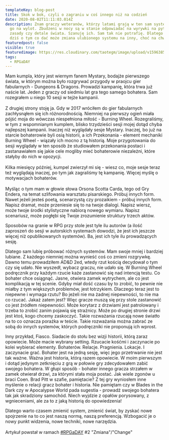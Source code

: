 ```yaml
---
templateKey: blog-post
title: Skok w bok, czyli o zagraniu w coś innego niż na codzień
date: 2020-08-02T11:11:03.014Z
description: Znam graczy weteranów, którzy latami grają w ten sam system. Znają
  go na wylot. Zbudzeni w nocy są w stanie odpowiadać na wyrywki na pytania o
  zasady czy detale świata. Szanuję ich. Sam tak nie potrafię. Dlatego opowiem
  dziś o tym co dać może zmiana ulubionego systemu na inny, choć na chwilę.
featuredpost: false
visible: true
featuredimage: https://res.cloudinary.com/taotegm/image/upload/v1596385702/taotegm/rpg_lfwb37.jpg
tags:
  - RPGaDAY
---
```

Mam kumpla, który jest wiernym fanem Mystary, bodajże pierwszego świata, w którym można było rozgrywać przygody w praojcu gier fabularnych - Dungeons & Dragons. Prowadzi kampanię, która trwa już naście lat. Jeden z graczy od siedmiu lat gra tego samego bohatera. Sam rozegrałem u niego 10 sesji w tejże kampanii.\
\
Z drugiej strony stoję ja. Gdy w 2017 wróciłem do gier fabularnych zachłysnąłem się ich różnorodnością. Niemniej na pierwszy ogień miała pójść moja do wówczas niespełniona miłość - Burning Wheel. Rozegraliśmy, w tym z wspomnianym kumplem, blisko trzydzieści sesji mojej dotąd chyba najlepszej kampanii. Inaczej niż wyglądały sesje Mystary. Inaczej, bo już na starcie bohaterowie byli osią historii, a ich Przekonania - element mechaniki Burning Wheel - wiązały ich mocno z tą historią. Moje przygotowania do sesji wyglądały w ten sposób że studiowałem przekonania postaci i zastanawiałem się jakie cele mogliby mieć bohaterowie niezależni, które stałyby do nich w opozycji.\
\
Kilka miesięcy później, kumpel zwierzył mi się - wiesz co, moje sesje teraz też wyglądają inaczej, po tym jak zagraliśmy tę kampanię. Więcej myślę o motywacjach bohaterów.\
\
Myśląc o tym mam w głowie słowa Orsona Scotta Carda, tego od Gry Endera, na temat szlifowania warsztatu pisarskiego. Próbuj innych form. Nawet jeżeli jesteś poetą, scenarzystą czy prozaikiem - próbuj innych form. Napisz dramat, może przeniesie się to na twoje dialogi. Napisz wiersz, może twoje środki stylistyczne nabiorą nowego wymiaru. Napisz scenariusz, może pogłębi się Twoje zrozumienie struktury trzech aktów.

Sposobów na granie w RPG przy stole jest tyle ilu autorów (a ilość zaproszeń do sesji w autorskich systemach dowodzi, że jest ich jeszcze więcej niż opublikowanych systemów). Ba, jest ich tyle ilu prowadzących sesję.

Dlatego sam lubię próbować różnych systemów. Mam swoje mniej i bardziej lubiane. Z każdego niemniej można wynieść coś co zmieni rozgrywkę. Dawno temu prowadziłem AD&D 2ed, wtedy rzut kością decydował o tym czy się udało. Nie wyszedł, wybacz graczu, nie udało się. W Burning Wheel podręcznik przy każdym rzucie każe zastanowić się nad intencją testu. Co bohater chce osiągnąć. Jasne, otwiera zamek wytrychem, ale co jest komplikacją w tej scenie. Gdyby miał dość czasu by to zrobić, to pewnie nie miałby z tym większych problemów, jest łotrzykiem. Dlaczego teraz jest to niepewne i wymaga rzutu? Bo jeżeli nie ma żadnej niepewności, to nie ma co rzucać. Jakaż zatem jest? Więc gracze muszą się przy stole zastanowić co jest źródłem niepewności. Może korytarz z drzwiami jest patrolowany i trzeba to zrobić zanim pojawią się strażnicy. Może po drugiej stronie drzwi jest ktoś, kogo chcemy zaskoczyć. Takie rozważania rzucają nowe światło na to co oznacza porażka w teście. Takie rozważania można zabrać ze sobą do innych systemów, których podręczniki nie proponują ich wprost.

Inny przykład, Fiasco. Siadacie do stołu bez wizji historii, którą zaraz opowiecie. Może macie wybrany setting. Rzucacie kośćmi i zaczynacie po kolei wybierać elementy. Bohaterów. Relacje. Pragnienia. Lokacje. I zaczynacie grać. Bohater jest na jedną sesję, więc jego przetrwanie nie jest tak ważne. Ważna jest historia, którą razem opowiecie. W moim pierwszym i dotąd jedynym zetknięciu z grą w połowie gry zdecydowałem zabić swojego bohatera. W głupi sposób - bohater innego gracza strzałem w zamek otwierał drzwi, za którymi stała moja postać. Jak wiele zgonów u braci Coen. Brad Pitt w szafie, pamiętacie? Z tej gry wyniosłem inne myślenie o relacji gracz bohater i historia. Nie pamiętam czy w Blades in the Dark czy w Apocalypse World pada sugestia - prowadź swojego bohatera tak jak skradziony samochód. Niech wyjdzie z opałów porysowany, z wgnieceniami, ale za to z jaką historią do opowiedzenia!

Dlatego warto czasem zmienić system, zmienić świat, by zyskać nowe spojrzenie na to co jest naszą normą, naszą preferencją. Wzbogacić je o nowy punkt widzenia, nowe techniki, nowe narzędzia.\
\
Artykuł powstał w ramach [\#RPGaDAY](https://www.autocratik.com/2020/06/announcing-rpgaday2020.html) #2 "Zmiana"/"Change"
